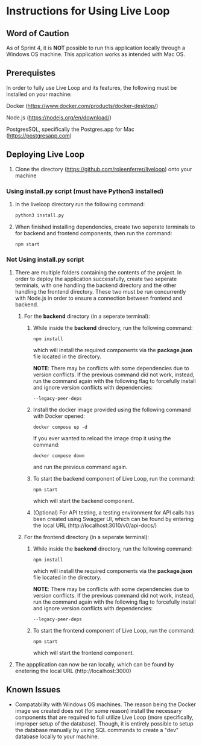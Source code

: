 # Instructions for Using Live Loop

## Word of Caution

As of Sprint 4, it is **NOT** possible to run this application locally through a Windows OS machine. This application works as intended with Mac OS.

## Prerequistes

In order to fully use Live Loop and its features, the following must be installed on your machine:

Docker (https://www.docker.com/products/docker-desktop/)

Node.js (https://nodejs.org/en/download/)

PostgresSQL, specifically the Postgres.app for Mac (https://postgresapp.com)

## Deploying Live Loop

1. Clone the directory (https://github.com/roleenferrer/liveloop) onto your machine 

### Using install.py script (must have Python3 installed)

1. In the liveloop directory run the following command:

   ```python
   python3 install.py
   ```

2. When finished installing dependencies, create two seperate terminals to for backend and frontend components, then run the command:

   ```
   npm start
   ```

### Not Using install.py script

1. There are multiple folders containing the contents of the project. In order to deploy the application successfully, create two seperate terminals, with one handling the backend directory and the other handling the frontend directory. These two must be run concurrently with Node.js in order to ensure a connection between frontend and backend.

   1. For the **backend** directory (in a seperate terminal):

      1. While inside the **backend** directory, run the following command:

         ```
         npm install
         ```

         which will install the required components via the **package.json** file located in the directory.

         **NOTE**: There may be conflicts with some dependencies due to version conflicts. If the previous command did not work, instead, run the command again with the following flag to forcefully install and ignore version conflicts with dependencies:

         ```
         --legacy-peer-deps 
         ```

      2. Install the docker image provided using the following command with Docker opened:

         ```
         docker compose up -d
         ```

         If you ever wanted to reload the image drop it using the command:

         ```
         docker compose down
         ```

         and run the previous command again.

      3. To start the backend component of Live Loop, run the command:

         ```
         npm start
         ```

         which will start the backend component.

      4. (Optional) For API testing, a testing environment for API calls has been created using Swagger UI, which can be found by entering the local URL (http://localhost:3010/v0/api-docs/)

   2. For the frontend directory (in a seperate terminal):

      1. While inside the **backend** directory, run the following command:

         ```
         npm install
         ```

         which will install the required components via the **package.json** file located in the directory.

         **NOTE**: There may be conflicts with some dependencies due to version conflicts. If the previous command did not work, instead, run the command again with the following flag to forcefully install and ignore version conflicts with dependencies:

         ```
         --legacy-peer-deps 
         ```

      2. To start the frontend component of Live Loop, run the command:

         ```
         npm start
         ```

         which will start the frontend component.

2. The appplication can now be ran locally, which can be found by enetering the local URL (http://localhost:3000)

## Known Issues

- Compatability with Windows OS machines. The reason being the Docker image we created does not (for some reason) install the necessary components that are required to full utilize Live Loop (more specifically, improper setup of the database). Though, it is entirely possible to setup the database manually by using SQL commands to create a "dev" database locally to your machine.

